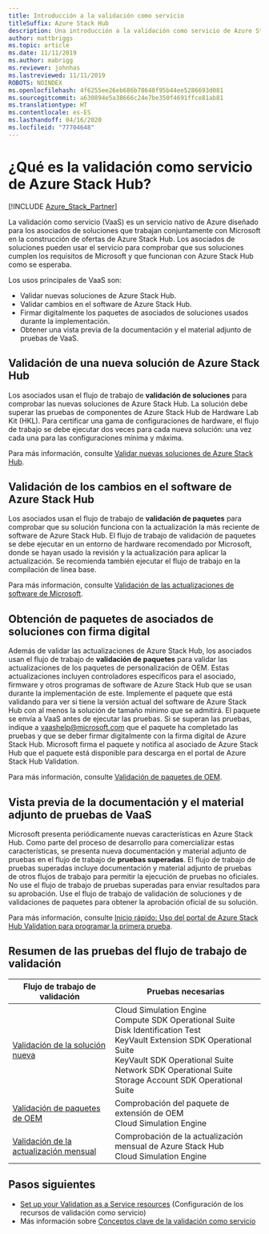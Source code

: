```yaml
---
title: Introducción a la validación como servicio
titleSuffix: Azure Stack Hub
description: Una introducción a la validación como servicio de Azure Stack Hub.
author: mattbriggs
ms.topic: article
ms.date: 11/11/2019
ms.author: mabrigg
ms.reviewer: johnhas
ms.lastreviewed: 11/11/2019
ROBOTS: NOINDEX
ms.openlocfilehash: 4f6255ee26eb686b78640f95b44ee5286693d081
ms.sourcegitcommit: a630894e5a38666c24e7be350f4691ffce81ab81
ms.translationtype: HT
ms.contentlocale: es-ES
ms.lasthandoff: 04/16/2020
ms.locfileid: "77704648"
---
```

# <a name="what-is-validation-as-a-service-for-azure-stack-hub"></a>¿Qué es la validación como servicio de Azure Stack Hub?

[!INCLUDE [Azure_Stack_Partner](./includes/azure-stack-partner-appliesto.md)]

La validación como servicio (VaaS) es un servicio nativo de Azure diseñado para los asociados de soluciones que trabajan conjuntamente con Microsoft en la construcción de ofertas de Azure Stack Hub. Los asociados de soluciones pueden usar el servicio para comprobar que sus soluciones cumplen los requisitos de Microsoft y que funcionan con Azure Stack Hub como se esperaba.

Los usos principales de VaaS son:

- Validar nuevas soluciones de Azure Stack Hub.
- Validar cambios en el software de Azure Stack Hub.
- Firmar digitalmente los paquetes de asociados de soluciones usados durante la implementación.
- Obtener una vista previa de la documentación y el material adjunto de pruebas de VaaS.

## <a name="validate-a-new-azure-stack-hub-solution"></a>Validación de una nueva solución de Azure Stack Hub

Los asociados usan el flujo de trabajo de **validación de soluciones** para comprobar las nuevas soluciones de Azure Stack Hub. La solución debe superar las pruebas de componentes de Azure Stack Hub de Hardware Lab Kit (HKL). Para certificar una gama de configuraciones de hardware, el flujo de trabajo se debe ejecutar dos veces para cada nueva solución: una vez cada una para las configuraciones mínima y máxima.

Para más información, consulte [Validar nuevas soluciones de Azure Stack Hub](azure-stack-vaas-validate-solution-new.md).

## <a name="validate-changes-to-the-azure-stack-hub-software"></a>Validación de los cambios en el software de Azure Stack Hub

Los asociados usan el flujo de trabajo de **validación de paquetes** para comprobar que su solución funciona con la actualización la más reciente de software de Azure Stack Hub. El flujo de trabajo de validación de paquetes se debe ejecutar en un entorno de hardware recomendado por Microsoft, donde se hayan usado la revisión y la actualización para aplicar la actualización. Se recomienda también ejecutar el flujo de trabajo en la compilación de línea base.

Para más información, consulte [Validación de las actualizaciones de software de Microsoft](azure-stack-vaas-validate-microsoft-updates.md).

## <a name="get-digitally-signed-solution-partner-packages"></a>Obtención de paquetes de asociados de soluciones con firma digital

Además de validar las actualizaciones de Azure Stack Hub, los asociados usan el flujo de trabajo de **validación de paquetes** para validar las actualizaciones de los paquetes de personalización de OEM. Estas actualizaciones incluyen controladores específicos para el asociado, firmware y otros programas de software de Azure Stack Hub que se usan durante la implementación de este. Implemente el paquete que está validando para ver si tiene la versión actual del software de Azure Stack Hub con al menos la solución de tamaño mínimo que se admitirá. El paquete se envía a VaaS antes de ejecutar las pruebas. Si se superan las pruebas, indique a [vaashelp@microsoft.com](mailto:vaashelp@microsoft.com) que el paquete ha completado las pruebas y que se deber firmar digitalmente con la firma digital de Azure Stack Hub. Microsoft firma el paquete y notifica al asociado de Azure Stack Hub que el paquete está disponible para descarga en el portal de Azure Stack Hub Validation.

Para más información, consulte [Validación de paquetes de OEM](azure-stack-vaas-validate-oem-package.md).

## <a name="preview-vaas-test-collateral"></a>Vista previa de la documentación y el material adjunto de pruebas de VaaS

Microsoft presenta periódicamente nuevas características en Azure Stack Hub. Como parte del proceso de desarrollo para comercializar estas características, se presenta nueva documentación y material adjunto de pruebas en el flujo de trabajo de **pruebas superadas**. El flujo de trabajo de pruebas superadas incluye documentación y material adjunto de pruebas de otros flujos de trabajo para permitir la ejecución de pruebas no oficiales. No use el flujo de trabajo de pruebas superadas para enviar resultados para su aprobación. Use el flujo de trabajo de validación de soluciones y de validaciones de paquetes para obtener la aprobación oficial de su solución.

Para más información, consulte [Inicio rápido: Uso del portal de Azure Stack Hub Validation para programar la primera prueba](azure-stack-vaas-schedule-test-pass.md).

## <a name="validation-workflow-tests-summary"></a>Resumen de las pruebas del flujo de trabajo de validación

| Flujo de trabajo de validación | Pruebas necesarias |
|----|------------|
| [Validación de la solución nueva](azure-stack-vaas-validate-solution-new.md) | Cloud Simulation Engine<br>Compute SDK Operational Suite<br>Disk Identification Test<br>KeyVault Extension SDK Operational Suite<br>KeyVault SDK Operational Suite<br>Network SDK Operational Suite<br>Storage Account SDK Operational Suite<br> |
| [Validación de paquetes de OEM](azure-stack-vaas-validate-oem-package.md) | Comprobación del paquete de extensión de OEM<br>Cloud Simulation Engine |
| [Validación de la actualización mensual](azure-stack-vaas-validate-microsoft-updates.md) | Comprobación de la actualización mensual de Azure Stack Hub<br>Cloud Simulation Engine<br> |

## <a name="next-steps"></a>Pasos siguientes

- [Set up your Validation as a Service resources](azure-stack-vaas-set-up-resources.md) (Configuración de los recursos de validación como servicio)
- Más información sobre [Conceptos clave de la validación como servicio](azure-stack-vaas-key-concepts.md)
